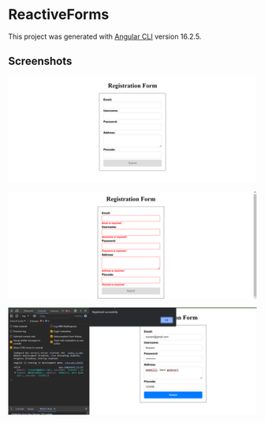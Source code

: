 # ReactiveForms

This project was generated with [Angular CLI](https://github.com/angular/angular-cli) version 16.2.5.

## Screenshots

![Form_UI](./screenshots/Form_UI.png)

![Form_error_validations](./screenshots/Error_Validations.png)

![Data_Sending](./screenshots/Sending_data.png)

